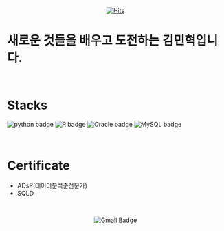 <div align=center>

[![Hits](https://hits.seeyoufarm.com/api/count/incr/badge.svg?url=https%3A%2F%2Fgithub.com%2FMinhyeok-kimm%2FTIL&count_bg=%2379C83D&title_bg=%23555555&icon=&icon_color=%23E7E7E7&title=hits&edge_flat=false)](https://hits.seeyoufarm.com)

</div>

# 새로운 것들을 배우고 도전하는 김민혁입니다.

<br/>

# Stacks

![python badge](https://img.shields.io/badge/-PYTHON-%23F7DF1E?style=flat-square&logo=Python&logoColor=white&color=3776AB)
![R badge](https://img.shields.io/badge/-R-%23F7DF1E?style=flat-square&logo=r&logoColor=white&color=276DC3)
![Oracle badge](https://img.shields.io/badge/-Oracle-%23F7DF1E?style=flat-square&logo=oracle&logoColor=white&color=F80000)
![MySQL badge](https://img.shields.io/badge/-MySQL-%23F7DF1E?style=flat-square&logo=mysql&logoColor=white&color=4479A1)

<br/>

# Certificate

- ADsP(데이터분석준전문가)
- SQLD

<br/>

<div align=center>

[![Gmail Badge](https://img.shields.io/badge/Gmail-d14836?style=flat-square&logo=Gmail&logoColor=white&link=mailto:snugyun01@gmail.com)](mailto:kimmh7142@gmail.com)



</div>
